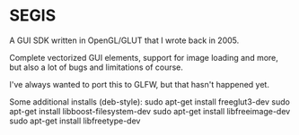 # SEGIS
A GUI SDK written in OpenGL/GLUT that I wrote back in 2005.

Complete vectorized GUI elements, support for image loading and more, but
also a lot of bugs and limitations of course.

I've always wanted to port this to GLFW, but that hasn't happened yet.

Some additional installs (deb-style):
  sudo apt-get install freeglut3-dev
  sudo apt-get install libboost-filesystem-dev
  sudo apt-get install libfreeimage-dev
  sudo apt-get install libfreetype-dev
